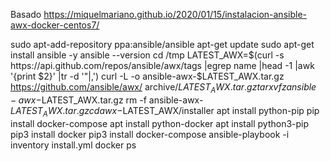Basado https://miquelmariano.github.io/2020/01/15/instalacion-ansible-awx-docker-centos7/

sudo apt-add-repository ppa:ansible/ansible
apt-get update
sudo apt-get install ansible -y
ansible --version
cd /tmp
LATEST_AWX=$(curl -s https://api.github.com/repos/ansible/awx/tags |egrep                                                                                                                                                              name |head -1 |awk '{print $2}' |tr -d '"|,')
curl -L -o ansible-awx-$LATEST_AWX.tar.gz https://github.com/ansible/awx/                                                                                                                                                             archive/$LATEST_AWX.tar.gz
tar xvfz ansible-awx-$LATEST_AWX.tar.gz
rm -f ansible-awx-$LATEST_AWX.tar.gz
cd awx-$LATEST_AWX/installer
apt install python-pip
pip install docker-compose
apt install python-docker
apt install python3-pip
pip3 install docker
pip3 install docker-compose
ansible-playbook -i inventory install.yml
docker ps

